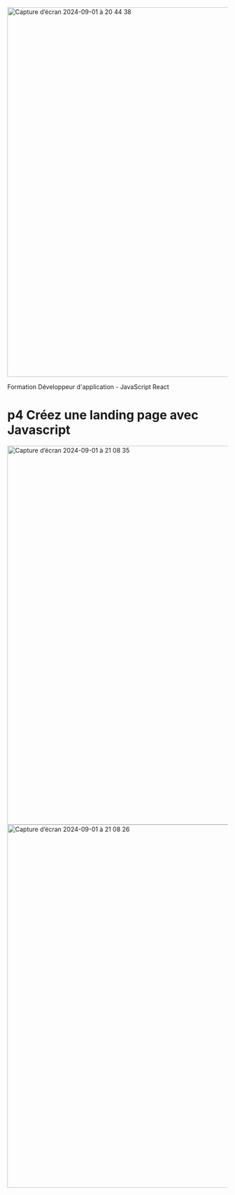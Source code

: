<img width="844" alt="Capture d’écran 2024-09-01 à 20 44 38" src="https://github.com/user-attachments/assets/7395f8c0-a9cb-4dd1-9ff2-f6cb8048a166">

Formation Développeur d'application - JavaScript React

# p4  Créez une landing page avec Javascript






<img width="865" alt="Capture d’écran 2024-09-01 à 21 08 35" src="https://github.com/user-attachments/assets/4458a8b9-9f85-472b-96b6-b1dc66a52435">
<img width="829" alt="Capture d’écran 2024-09-01 à 21 08 26" src="https://github.com/user-attachments/assets/ebd2df99-cd39-4ac3-a4d9-cc68549f9ddd">
